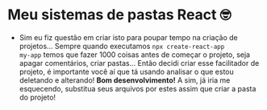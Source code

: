 # Meu sistemas de pastas React 🤓

- Sim eu fiz questão em criar isto para poupar tempo na criação de projetos... Sempre quando executamos <code>npx create-react-app my-app</code> temos que fazer 1000 coisas antes de começar o projeto, seja apagar comentários, criar pastas... Então decidi criar esse facilitador de projeto, é importante você aí que tá usando analisar o que estou deletando e alterando! <strong>Bom desenvolvimento!</strong> A sim, já iria me esquecendo, substitua seus arquivos por estes assim que criar a pasta do projeto!